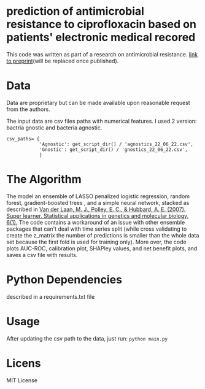 # prediction of antimicrobial resistance to ciprofloxacin based on patients' electronic medical recored
This code was written as part of a research on antimicrobial resistance. [link to preprint](https://www.medrxiv.org/content/10.1101/2022.10.18.22281205v1)(will be replaced once published).

# Data

Data are proprietary but can be made available upon reasonable request from the authors.

The input data are csv files paths with numerical features. I used 2 version: bactria gnostic and bacteria agnostic.
```
csv_paths= {
            'Agnostic': get_script_dir() / 'agnostics_22_06_22.csv',
            'Gnostic': get_script_dir() / 'gnostics_22_06_22.csv',
            }
```
# The Algorithm
The model an ensemble of LASSO penalized logistic regression, random forest, gradient-boosted trees , and a simple neural network, stacked as described in [Van der Laan, M. J., Polley, E. C., & Hubbard, A. E. (2007). Super learner. Statistical applications in genetics and molecular biology, 6(1).](https://www.degruyter.com/document/doi/10.2202/1544-6115.1309/html)
The code contains a workaround of an issue with other ensemble packages that can't deal with time series split (while cross validating to create the z_matrix the number of predictions is smaller than the whole data set because the first fold is used for training only). More over, the code plots AUC-ROC, calibration plot, SHAPley values, and net benefit plots, and saves a csv file with results.

# Python Dependencies
described in a requirements.txt file

# Usage
After updating the csv path to the data, just run:
`python main.py`

# Licens
MIT License
